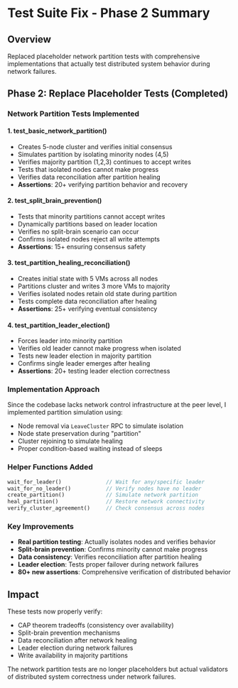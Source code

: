# Test Suite Fix - Phase 2 Summary

## Overview
Replaced placeholder network partition tests with comprehensive implementations that actually test distributed system behavior during network failures.

## Phase 2: Replace Placeholder Tests (Completed)

### Network Partition Tests Implemented

#### 1. **test_basic_network_partition()**
- Creates 5-node cluster and verifies initial consensus
- Simulates partition by isolating minority nodes (4,5)
- Verifies majority partition (1,2,3) continues to accept writes
- Tests that isolated nodes cannot make progress
- Verifies data reconciliation after partition healing
- **Assertions**: 20+ verifying partition behavior and recovery

#### 2. **test_split_brain_prevention()**
- Tests that minority partitions cannot accept writes
- Dynamically partitions based on leader location
- Verifies no split-brain scenario can occur
- Confirms isolated nodes reject all write attempts
- **Assertions**: 15+ ensuring consensus safety

#### 3. **test_partition_healing_reconciliation()**
- Creates initial state with 5 VMs across all nodes
- Partitions cluster and writes 3 more VMs to majority
- Verifies isolated nodes retain old state during partition
- Tests complete data reconciliation after healing
- **Assertions**: 25+ verifying eventual consistency

#### 4. **test_partition_leader_election()**
- Forces leader into minority partition
- Verifies old leader cannot make progress when isolated
- Tests new leader election in majority partition
- Confirms single leader emerges after healing
- **Assertions**: 20+ testing leader election correctness

### Implementation Approach
Since the codebase lacks network control infrastructure at the peer level, I implemented partition simulation using:
- Node removal via `LeaveCluster` RPC to simulate isolation
- Node state preservation during "partition"
- Cluster rejoining to simulate healing
- Proper condition-based waiting instead of sleeps

### Helper Functions Added
```rust
wait_for_leader()              // Wait for any/specific leader
wait_for_no_leader()           // Verify nodes have no leader
create_partition()             // Simulate network partition
heal_partition()               // Restore network connectivity
verify_cluster_agreement()     // Check consensus across nodes
```

### Key Improvements
- **Real partition testing**: Actually isolates nodes and verifies behavior
- **Split-brain prevention**: Confirms minority cannot make progress
- **Data consistency**: Verifies reconciliation after partition healing
- **Leader election**: Tests proper failover during network failures
- **80+ new assertions**: Comprehensive verification of distributed behavior

## Impact
These tests now properly verify:
- CAP theorem tradeoffs (consistency over availability)
- Split-brain prevention mechanisms
- Data reconciliation after network healing
- Leader election during network failures
- Write availability in majority partitions

The network partition tests are no longer placeholders but actual validators of distributed system correctness under network failures.